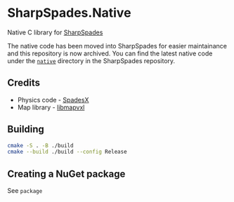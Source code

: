 # SharpSpades.Native

Native C library for [SharpSpades](https://github.com/JStalnac/SharpSpades)

The native code has been moved into SharpSpades for easier maintainance and this repository is now archived.
You can find the latest native code under the
[`native`](https://github.com/JStalnac/SharpSpades/tree/master/native)
directory in the SharpSpades repository.

## Credits
 - Physics code - [SpadesX](https://github.com/SpadesX/SpadesX)
 - Map library - [libmapvxl](https://github.com/SpadesX/libmapvxl)

## Building
```bash
cmake -S . -B ./build
cmake --build ./build --config Release
```

## Creating a NuGet package
See `package`
